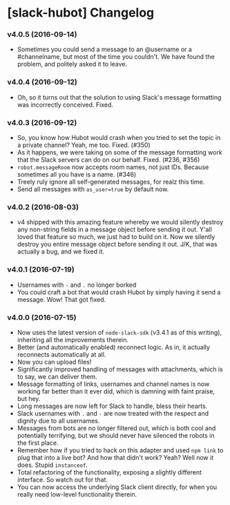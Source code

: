 # [slack-hubot] Changelog

### v4.0.5 (2016-09-14)
  * Sometimes you could send a message to an @username or a #channelname, but most of the time you couldn't. We have found the problem, and politely asked it to leave.

### v4.0.4 (2016-09-12)
  * Oh, so it turns out that the solution to using Slack's message formatting was incorrectly conceived. Fixed.

### v4.0.3 (2016-09-12)
  * So, you know how Hubot would crash when you tried to set the topic in a private channel? Yeah, me too. Fixed. (#350)
  * As it happens, we were taking on some of the message formatting work that the Slack servers can do on our behalf. Fixed. (#236, #356)
  * `robot.messageRoom` now accepts room names, not just IDs. Because sometimes all you have is a name. (#346)
  * Treely ruly ignore all self-generated messages, for realz this time.
  * Send all messages with `as_user=true` by default now.
  

### v4.0.2 (2016-08-03)
  * v4 shipped with this amazing feature whereby we would silently destroy any non-string fields in a message object before sending it out. Y'all loved that feature so much, we just had to build on it. Now we silently destroy you entire message object before sending it out. J/K, that was actually a bug, and we fixed it.

### v4.0.1 (2016-07-19)
  * Usernames with `-` and `.` no longer borked
  * You could craft a bot that would crash Hubot by simply having it send a message. Wow! That got fixed.

### v4.0.0 (2016-07-15)

  * Now uses the latest version of `node-slack-sdk` (v3.4.1 as of this writing), inheriting all the improvements therein.
  * Better (and automatically enabled) reconnect logic. As in, it actually reconnects automatically at all.
  * Now you can upload files!
  * Significantly improved handling of messages with attachments, which is to say, we can deliver them.
  * Message formatting of links, usernames and channel names is now working far better than it ever did, which is damning with faint praise, but hey.
  * Long messages are now left for Slack to handle, bless their hearts.
  * Slack usernames with `.` and `-` are now treated with the respect and dignity due to all usernames.
  * Messages from bots are no longer filtered out, which is both cool and potentially terrifying, but we should never have silenced the robots in the first place.
  * Remember how if you tried to hack on this adapter and used `npm link` to plug that into a live bot? And how that didn't work? Yeah? Well now it does. Stupid `instanceof`.
  * Total refactoring of the functionality, exposing a slightly different interface. So watch out for that.
  * You can now access the underlying Slack client directly, for when you really need low-level functionality therein.
